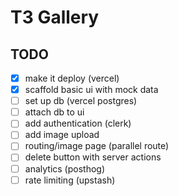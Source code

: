 # T3 Gallery

## TODO

- [x] make it deploy (vercel)
- [x] scaffold basic ui with mock data
- [ ] set up db (vercel postgres)
- [ ] attach db to ui
- [ ] add authentication (clerk)
- [ ] add image upload
- [ ] routing/image page (parallel route)
- [ ] delete button with server actions
- [ ] analytics (posthog)
- [ ] rate limiting (upstash)
<!-- - [ ]  -->